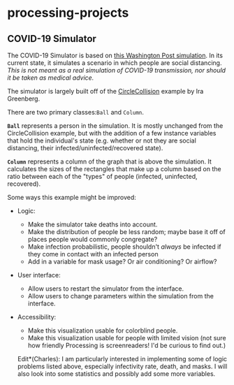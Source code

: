 # processing-projects
## COVID-19 Simulator
The COVID-19 Simulator is based on [this Washington Post simulation](https://www.washingtonpost.com/graphics/2020/world/corona-simulator/). In its current state, it simulates a scenario in which people are social distancing. *This is not meant as a real simulation of COVID-19 transmission, nor should it be taken as medical advice.*

The simulator is largely built off of the [CircleCollision](https://processing.org/examples/circlecollision.html) example by Ira Greenberg.

There are two primary classes:`Ball` and `Column`.

**`Ball`** represents a person in the simulation. It is mostly unchanged from the CircleCollision example, but with the addition of a few instance variables that hold the individual's state (e.g. whether or not they are social distancing, their infected/uninfected/recovered state). 

**`Column`** represents a column of the graph that is above the simulation. It calculates the sizes of the rectangles that make up a column based on the ratio between each of the "types" of people (infected, uninfected, recovered). 

Some ways this example might be improved:
* Logic:
  * Make the simulator take deaths into account.
  * Make the distribution of people be less random; maybe base it off of places people would commonly congregate?
  * Make infection probabilistic, people shouldn't _always_ be infected if they come in contact with an infected person
  * Add in a variable for mask usage? Or air conditioning? Or airflow?
* User interface:
  * Allow users to restart the simulator from the interface.
  * Allow users to change parameters within the simulation from the interface.
* Accessibility:
  * Make this visualization usable for colorblind people.
  * Make this visualization usable for people with limited vision (not sure how friendly Processing is screenreaders! I'd be curious to find out.)
  
  Edit*(Charles): I am particularly interested in implementing some of logic problems listed above, especially infectivity rate, death, and masks. I will also look into some statistics and possibly add some more variables.  
